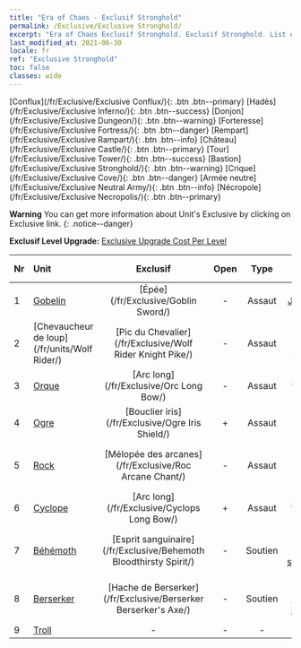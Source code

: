 ```yaml
---
title: "Era of Chaos - Exclusif Stronghold"
permalink: /Exclusive/Exclusive Stronghold/
excerpt: "Era of Chaos Exclusif Stronghold. Exclusif Stronghold. List of Exclusif Stronghold in Era of Chaos"
last_modified_at: 2021-06-30
locale: fr
ref: "Exclusive Stronghold"
toc: false
classes: wide
---
```

 [Conflux](/fr/Exclusive/Exclusive Conflux/){: .btn .btn--primary} [Hadès](/fr/Exclusive/Exclusive Inferno/){: .btn .btn--success} [Donjon](/fr/Exclusive/Exclusive Dungeon/){: .btn .btn--warning} [Forteresse](/fr/Exclusive/Exclusive Fortress/){: .btn .btn--danger} [Rempart](/fr/Exclusive/Exclusive Rampart/){: .btn .btn--info} [Château](/fr/Exclusive/Exclusive Castle/){: .btn .btn--primary} [Tour](/fr/Exclusive/Exclusive Tower/){: .btn .btn--success} [Bastion](/fr/Exclusive/Exclusive Stronghold/){: .btn .btn--warning} [Crique](/fr/Exclusive/Exclusive Cove/){: .btn .btn--danger} [Armée neutre](/fr/Exclusive/Exclusive Neutral Army/){: .btn .btn--info} [Nécropole](/fr/Exclusive/Exclusive Necropolis/){: .btn .btn--primary} 

**Warning** You can get more information about Unit's Exclusive by clicking on Exclusive link. 
{: .notice--danger}

 **Exclusif Level Upgrade:** [Exclusive Upgrade Cost Per Level](/Exclusive/ExclusiveUpgradeCostPerLevel/)

  | Nr |         Unit        | Exclusif | Open  |    Type   |  Item to Rank UP      |  Skin   |
  |:---|:--------------------|:-------------:|:-----:|:---------:|:---------------------:|:-------:|
  | 1  | [Gobelin](/fr/units/Goblin/) | [Épée](/fr/Exclusive/Goblin Sword/) | - | Assaut | [Jeton Épée](/ItemsFR/con_912/) | - |
  | 2  | [Chevaucheur de loup](/fr/units/Wolf Rider/) | [Pic du Chevalier](/fr/Exclusive/Wolf Rider Knight Pike/) | - | Assaut | [Jeton Pic du Chevalier](/ItemsFR/con_916/) | - |
  | 3  | [Orque](/fr/units/Orc/) | [Arc long](/fr/Exclusive/Orc Long Bow/) | - | Assaut | [Jeton Arc long](/ItemsFR/con_914/) | - |
  | 4  | [Ogre](/fr/units/Ogre/) | [Bouclier iris](/fr/Exclusive/Ogre Iris Shield/) | + | Assaut | [Jeton Bouclier iris](/ItemsFR/con_913/) | - |
  | 5  | [Rock](/fr/units/Roc/) | [Mélopée des arcanes](/fr/Exclusive/Roc Arcane Chant/) | - | Assaut | [Jeton Mélopée des arcanes](/ItemsFR/con_915/) | - |
  | 6  | [Cyclope](/fr/units/Cyclops/) | [Arc long](/fr/Exclusive/Cyclops Long Bow/) | + | Assaut | [Jeton Arc long](/ItemsFR/con_914/) | - |
  | 7  | [Béhémoth](/fr/units/Behemoth/) | [Esprit sanguinaire](/fr/Exclusive/Behemoth Bloodthirsty Spirit/) | - | Soutien | [Jeton Esprit sanguinaire](/ItemsFR/con_982/) | [Skin spécial Esprit sanguinaire](/ItemsFR/con_650/) |
  | 8  | [Berserker](/fr/units/Berserker/) | [Hache de Berserker](/fr/Exclusive/Berserker Berserker's Axe/) | - | Soutien | [Jeton Hache de Berserker](/ItemsFR/con_983/) | [Skin spécial Hache de Berserker](/ItemsFR/con_651/) |
  | 9  | [Troll](/fr/units/Troll/) | - | - | - | none | none |

